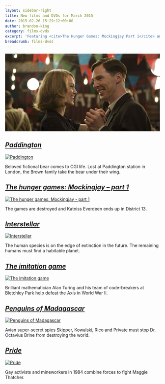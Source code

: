 ```yaml
---
layout: sidebar-right
title: New films and DVDs for March 2015
date: 2015-02-26 15:29:12+00:00
author: brandon-king
category: films-dvds
excerpt: 'Featuring <cite>The Hunger Games: Mockingjay Part 1</cite> and <cite>The Imitation Game</cite>.'
breadcrumb: films-dvds
---
```

![The imitation game](/images/featured/featured-the-imitation-game.jpg)

## [<cite>Paddington</cite>](http://suffolk.spydus.co.uk/cgi-bin/spydus.exe/ENQ/OPAC/BIBENQ/5339284?QRY=CTIBIB%3C%20IRN(46650871)&QRYTEXT=Paddington%20%5Bvideorecording%5D)

[![Paddington](http://suffolklibraries.co.uk/wp-content/uploads/2015/02/paddington.jpg)](http://suffolk.spydus.co.uk/cgi-bin/spydus.exe/ENQ/OPAC/BIBENQ/5339284?QRY=CTIBIB%3C%20IRN(46650871)&QRYTEXT=Paddington%20%5Bvideorecording%5D)

Beloved fictional bear comes to CGI life. Lost at Paddington station in London, the Brown family take the bear under their wing.

## [<cite>The hunger games: Mockingjay &#8211; part 1</cite>](http://suffolk.spydus.co.uk/cgi-bin/spydus.exe/ENQ/OPAC/BIBENQ/5338149?QRY=CTIBIB%3C%20IRN(26889769)&QRYTEXT=The%20hunger%20games%3A%20Mockingjay%20-%20part%201%20%5Bvideorecording%5D)

[![The hunger games: Mockingjay - part 1](http://suffolklibraries.co.uk/wp-content/uploads/2015/02/hungergamesmockingjay.jpg)](http://suffolk.spydus.co.uk/cgi-bin/spydus.exe/ENQ/OPAC/BIBENQ/5338149?QRY=CTIBIB%3C%20IRN(26889769)&QRYTEXT=The%20hunger%20games%3A%20Mockingjay%20-%20part%201%20%5Bvideorecording%5D)

The games are destroyed and Katniss Everdeen ends up in District 13.

## [<cite>Interstellar</cite>](http://suffolk.spydus.co.uk/cgi-bin/spydus.exe/ENQ/OPAC/BIBENQ/5337077?QRY=CTIBIB%3C%20IRN(12927563)&QRYTEXT=Interstellar%20%5Bvideorecording%5D)

[![Interstellar](http://suffolklibraries.co.uk/wp-content/uploads/2015/02/interstellar.jpg)](http://suffolk.spydus.co.uk/cgi-bin/spydus.exe/ENQ/OPAC/BIBENQ/5337077?QRY=CTIBIB%3C%20IRN(12927563)&QRYTEXT=Interstellar%20%5Bvideorecording%5D)

The human species is on the edge of extinction in the future. The remaining humans must find a habitable planet.

## [<cite>The imitation game</cite>](http://suffolk.spydus.co.uk/cgi-bin/spydus.exe/ENQ/OPAC/BIBENQ/5334419?QRY=CTIBIB%3C%20IRN(46362679)&QRYTEXT=The%20imitation%20game%20%5Bvideorecording%5D)

[![The imitation game](http://suffolklibraries.co.uk/wp-content/uploads/2015/02/theimitationgame.jpg)](http://suffolk.spydus.co.uk/cgi-bin/spydus.exe/ENQ/OPAC/BIBENQ/5334419?QRY=CTIBIB%3C%20IRN(46362679)&QRYTEXT=The%20imitation%20game%20%5Bvideorecording%5D)

Brilliant mathematician Alan Turing and his team of code-breakers at Bletchley Park help defeat the Axis in World War II.

## [<cite>Penguins of Madagascar</cite>](http://suffolk.spydus.co.uk/cgi-bin/spydus.exe/ENQ/OPAC/BIBENQ/5332177?QRY=CTIBIB%3C%20IRN(48511760)&QRYTEXT=Penguins%20of%20Madagascar%20%5Bvideorecording%5D)

[![Penguins of Madagascar](http://suffolklibraries.co.uk/wp-content/uploads/2015/02/penguinsofmadagascar.jpg)](http://suffolk.spydus.co.uk/cgi-bin/spydus.exe/ENQ/OPAC/BIBENQ/5332177?QRY=CTIBIB%3C%20IRN(48511760)&QRYTEXT=Penguins%20of%20Madagascar%20%5Bvideorecording%5D)

Avian super-secret spies Skipper, Kowalski, Rico and Private must stop Dr. Octavius Brine from destroying the world.

## [<cite>Pride</cite>](http://suffolk.spydus.co.uk/cgi-bin/spydus.exe/ENQ/OPAC/BIBENQ/5333409?QRY=CTIBIB%3C%20IRN(39181830)&QRYTEXT=Pride%20%5Bvideorecording%5D)

[![Pride](http://suffolklibraries.co.uk/wp-content/uploads/2015/02/pridefilm.jpg)](http://suffolk.spydus.co.uk/cgi-bin/spydus.exe/ENQ/OPAC/BIBENQ/5333409?QRY=CTIBIB%3C%20IRN(39181830)&QRYTEXT=Pride%20%5Bvideorecording%5D)

Gay activists and mineworkers in 1984 combine forces to fight Maggie Thatcher.
